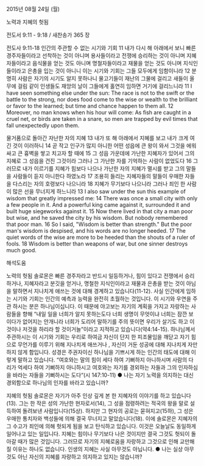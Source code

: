 2015년 08월 24일 (월)

노력과 지혜의 헛됨 



전도서 9:11 - 9:18 / 새찬송가 365 장


전도사 9:11-18 
인간의 주관할 수 없는 시기와 기회
11 내가 다시 해 아래에서 보니 빠른 경주자들이라고 선착하는 것이 아니며 용사들이라고 전쟁에 승리하는 것이 아니며 지혜자들이라고 음식물을 얻는 것도 아니며 명철자들이라고 재물을 얻는 것도 아니며 지식인들이라고 은총을 입는 것이 아니니 이는 시기와 기회는 그들 모두에게 임함이니라 12 분명히 사람은 자기의 시기도 알지 못하나니 물고기들이 재난의 그물에 걸리고 새들이 올무에 걸림 같이 인생들도 재앙의 날이 그들에게 홀연히 임하면 거기에 걸리느니라 
11 I have seen something else under the sun: The race is not to the swift or the battle to the strong, nor does food come to the wise or wealth to the brilliant or favor to the learned; but time and chance happen to them all. 12 Moreover, no man knows when his hour will come: As fish are caught in a cruel net, or birds are taken in a snare, so men are trapped by evil times that fall unexpectedly upon them. 

물거품으로 돌아간 자난한 자의 지혜 
13 내가 또 해 아래에서 지혜를 보고 내가 크게 여긴 것이 이러하니 14  곧 작고 인구가 많지 아니한 어떤 성읍에 큰 왕이 와서 그것을 에워싸고 큰 흉벽을 쌓고 치고자 할 때에 15 그 성읍 가운데에 가난한 지혜자가 있어서 그의 지혜로 그 성읍을 건진 그것이라 그러나 그 가난한 자를 기억하는 사람이 없었도다 16 그러므로 내가 이르기를 지혜가 힘보다 나으나 가난한 자의 지혜가 멸시를 받고 그의 말들을 사람들이 듣지 아니한다 하였노라 
17 조용히 들리는 지혜자들의 말들이 우매한 자들을 다스리는 자의 호령보다 나으니라 18 지혜가 무기보다 나으니라 그러나 죄인 한 사람이 많은 선을 무너지게 하느니라
13 I also saw under the sun this example of wisdom that greatly impressed me: 14 There was once a small city with only a few people in it. And a powerful king came against it, surrounded it and built huge siegeworks against it. 15 Now there lived in that city a man poor but wise, and he saved the city by his wisdom. But nobody remembered that poor man. 16 So I said, "Wisdom is better than strength." But the poor man's wisdom is despised, and his words are no longer heeded. 17 The quiet words of the wise are more to be heeded than the shouts of a ruler of fools. 18 Wisdom is better than weapons of war, but one sinner destroys much good.

해석도움





노력의 헛됨
솔로몬은 빠른 경주자라고 반드시 일등하거나, 힘이 있다고 전쟁에서 승리하거나, 지혜자라고 분깃을 얻거나, 명철한 지식인이라고 재물과 은총을 받는 것이 아님을 말하면서 지나치게 애쓰는 것에 대해 경계하고 있습니다(11-12). 사실 인간에게 임하는 시기와 기회는 인간의 예측과 능력을 완전히 초월하는 것입니다. 이 시기와 우연을 주관 하시는 분은 하나님이십니다. 이 때문에 야고보는 자기의 계획을 가지고 자랑하는 사람들을 향해 “내일 일을 너희가 알지 못하는도다 너희 생명이 무엇이냐 너희는 잠깐 보이다가 없어지는 안개니라 너희가 도리어 말하기를 주의 뜻이면 우리가 살기도 하고 이것이나 저것을 하리라 할 것이거늘”이라고 지적하고 있습니다(약4:14-15). 하나님께서 주관하시는 이 시기와 기회는 우리로 하여금 자신이 단지 한 피조물임을 깨닫고 자기 힘으로 무언가를 이루기 위해 지나치게 애쓰거나 , 자신이 거둔 성공에 대해 지나치게 자만하지 않게 함입니다. 성경은 주권자이신 하나님을 기쁘시게 하는 인간의 태도에 대해 이렇게 말하고 있습니다. “여호와는 말의 힘이 세다 하여 기뻐하지 아니하시며 사람의 다리가 억세다 하여 기뻐하지 아니하시고 여호와는 자기를 경외하는 자들과 그의 인자하심을 바라는 자들을 기뻐하시는 도다“(시 147:10-11)
● 나는 자기 노력을 의지하는 대신 경외함으로 하나님의 인자를 바라고 있습니까?   

지혜의 헛됨
솔로몬은 자기가 아주 인상 깊게 본 한 지혜자의 이야기를 하고 있습니다(13). 그는 한 작은 성의 가난한 현자로서(14), 그 성을 점령하려는 적국의 왕을 말로 설득하여 돌려보낸 사람입니다(15상). 하지만 그 현자의 공로는 묻혀지고(15하), 그 성은 우매한 통치자와 백성들에 의해 결국 무너지고 말았습니다(18). 이에 솔로몬은 지혜자의 그 수고가 죄인에 의해 헛되게 됨을 보고 탄식하고 있습니다. 이것은 오늘날도 동일하게 일어나고 있는 일입니다. 지혜는 힘이나 무기보다 나은 것이지만 결국 그것도 헛되이 돌아갈 때가 많은 것입니다. 그러므로 자기의 지혜로움을 자랑하고 그것으로 인해 교만해 질 이유는 하나도 없습니다. 인생의 지혜는 사실 아무것도 아닙니다.
● 나는 실상 아무것도 아닌 자신의 지혜를 자랑하고 의지하고 있지는 않습니까?